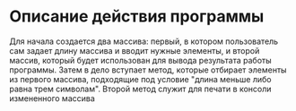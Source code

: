 # Описание действия программы

Для начала создается два массива: первый, в котором пользователь сам задает длину массива и вводит нужные элементы, и второй массив, который будет использован для вывода результата работы программы. Затем в дело вступает метод, которые отбирает элементы из первого массива, подходящие под условие "длина меньше либо равна трем символам". Второй метод служит для печати в консоли измененного массива